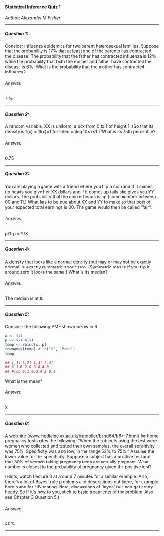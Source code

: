 #### Statistical Inference Quiz 1:
*Author: Alexander M Fisher*

**********

##### Question 1:

Consider influenza epidemics for two parent heterosexual families. Suppose that the probability is 17% that at least one of the parents has contracted the disease. The probability that the father has contracted influenza is 12% while the probability that both the mother and father have contracted the disease is 6%. What is the probability that the mother has contracted influenza?

###### Answer:

11%

**********

##### Question 2:

A random variable, XX is uniform, a box from 0 to 1 of height 1. (So that its density is f(x) = 1f(x)=1 for 0\leq x \leq 10≤x≤1.) What is its 75th percentile?

###### Answer:

0.75

**********

##### Question 3:

You are playing a game with a friend where you flip a coin and if it comes up heads you give her XX dollars and if it comes up tails she gives you YY dollars. The probability that the coin is heads is pp (some number between 00 and 11.) What has to be true about XX and YY to make so that both of your expected total earnings is 00. The game would then be called “fair”.

###### Answer:

p/1-p = Y/X

**********

##### Question 4:

A density that looks like a normal density (but may or may not be exactly normal) is exactly symmetric about zero. (Symmetric means if you flip it around zero it looks the same.) What is its median?

###### Answer:

The median is at 0.

**********

##### Question 5:

Consider the following PMF shown below in R

```r
x <- 1:4
p <- x/sum(x)
temp <- rbind(x, p)
rownames(temp) <- c("X", "Prob")
temp
```

```r
## [,1] [,2] [,3] [,4]
## X 1.0 2.0 3.0 4.0
## Prob 0.1 0.2 0.3 0.4
```

What is the mean?

###### Answer:

3

**********

##### Question 6:

A web site [(www.medicine.ox.ac.uk/bandolier/band64/b64-7.html)](www.medicine.ox.ac.uk/bandolier/band64/b64-7.html) for home pregnancy tests cites the following: “When the subjects using the test were women who collected and tested their own samples, the overall sensitivity was 75%. Specificity was also low, in the range 52% to 75%.” Assume the lower value for the specificity. Suppose a subject has a positive test and that 30% of women taking pregnancy tests are actually pregnant. What number is closest to the probability of pregnancy given the positive test?

(Hints, watch Lecture 3 at around 7 minutes for a similar example. Also, there's a lot of Bayes' rule problems and descriptions out there, for example here's one for HIV testing. Note, discussions of Bayes' rule can get pretty heady. So if it's new to you, stick to basic treatments of the problem. Also see Chapter 3 Question 5.)

###### Answer:

40%

**********
